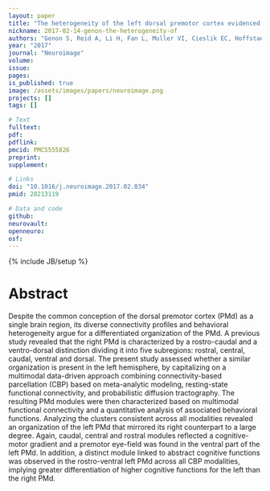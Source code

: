```yaml
---
layout: paper
title: "The heterogeneity of the left dorsal premotor cortex evidenced by multimodal connectivity-based parcellation and functional characterization"
nickname: 2017-02-14-genon-the-heterogeneity-of
authors: "Genon S, Reid A, Li H, Fan L, Muller VI, Cieslik EC, Hoffstaedter F, Langner R, Grefkes C, Laird AR, Fox PT, Jiang T, Amunts K, Eickhoff SB"
year: "2017"
journal: "Neuroimage"
volume:
issue:
pages:
is_published: true
image: /assets/images/papers/neuroimage.png
projects: []
tags: []

# Text
fulltext:
pdf:
pdflink:
pmcid: PMC5555826
preprint:
supplement:

# Links
doi: "10.1016/j.neuroimage.2017.02.034"
pmid: 28213119

# Data and code
github:
neurovault:
openneuro:
osf:
---
```

{% include JB/setup %}

# Abstract

Despite the common conception of the dorsal premotor cortex (PMd) as a single brain region, its diverse connectivity profiles and behavioral heterogeneity argue for a differentiated organization of the PMd. A previous study revealed that the right PMd is characterized by a rostro-caudal and a ventro-dorsal distinction dividing it into five subregions: rostral, central, caudal, ventral and dorsal. The present study assessed whether a similar organization is present in the left hemisphere, by capitalizing on a multimodal data-driven approach combining connectivity-based parcellation (CBP) based on meta-analytic modeling, resting-state functional connectivity, and probabilistic diffusion tractography. The resulting PMd modules were then characterized based on multimodal functional connectivity and a quantitative analysis of associated behavioral functions. Analyzing the clusters consistent across all modalities revealed an organization of the left PMd that mirrored its right counterpart to a large degree. Again, caudal, central and rostral modules reflected a cognitive-motor gradient and a premotor eye-field was found in the ventral part of the left PMd. In addition, a distinct module linked to abstract cognitive functions was observed in the rostro-ventral left PMd across all CBP modalities, implying greater differentiation of higher cognitive functions for the left than the right PMd.
